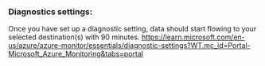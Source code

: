 

### Diagnostics settings:


Once you have set up a diagnostic setting, data should start flowing to your selected destination(s) with 90 minutes.
https://learn.microsoft.com/en-us/azure/azure-monitor/essentials/diagnostic-settings?WT.mc_id=Portal-Microsoft_Azure_Monitoring&tabs=portal

